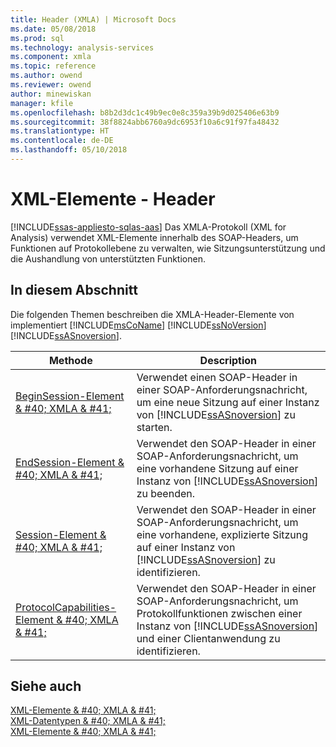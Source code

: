 ```yaml
---
title: Header (XMLA) | Microsoft Docs
ms.date: 05/08/2018
ms.prod: sql
ms.technology: analysis-services
ms.component: xmla
ms.topic: reference
ms.author: owend
ms.reviewer: owend
author: minewiskan
manager: kfile
ms.openlocfilehash: b8b2d3dc1c49b9ec0e8c359a39b9d025406e63b9
ms.sourcegitcommit: 38f8824abb6760a9dc6953f10a6c91f97fa48432
ms.translationtype: HT
ms.contentlocale: de-DE
ms.lasthandoff: 05/10/2018
---
```

# <a name="xml-elements---headers"></a>XML-Elemente - Header
[!INCLUDE[ssas-appliesto-sqlas-aas](../../../includes/ssas-appliesto-sqlas-aas.md)]
  Das XMLA-Protokoll (XML for Analysis) verwendet XML-Elemente innerhalb des SOAP-Headers, um Funktionen auf Protokollebene zu verwalten, wie Sitzungsunterstützung und die Aushandlung von unterstützten Funktionen.  
  
## <a name="in-this-section"></a>In diesem Abschnitt  
 Die folgenden Themen beschreiben die XMLA-Header-Elemente von implementiert [!INCLUDE[msCoName](../../../includes/msconame-md.md)] [!INCLUDE[ssNoVersion](../../../includes/ssnoversion-md.md)] [!INCLUDE[ssASnoversion](../../../includes/ssasnoversion-md.md)].  
  
|Methode|Description|  
|------------|-----------------|  
|[BeginSession-Element & #40; XMLA & #41;](../../../analysis-services/xmla/xml-elements-headers/beginsession-element-xmla.md)|Verwendet einen SOAP-Header in einer SOAP-Anforderungsnachricht, um eine neue Sitzung auf einer Instanz von [!INCLUDE[ssASnoversion](../../../includes/ssasnoversion-md.md)] zu starten.|  
|[EndSession-Element & #40; XMLA & #41;](../../../analysis-services/xmla/xml-elements-headers/endsession-element-xmla.md)|Verwendet den SOAP-Header in einer SOAP-Anforderungsnachricht, um eine vorhandene Sitzung auf einer Instanz von [!INCLUDE[ssASnoversion](../../../includes/ssasnoversion-md.md)] zu beenden.|  
|[Session-Element & #40; XMLA & #41;](../../../analysis-services/xmla/xml-elements-headers/session-element-xmla.md)|Verwendet den SOAP-Header in einer SOAP-Anforderungsnachricht, um eine vorhandene, explizierte Sitzung auf einer Instanz von [!INCLUDE[ssASnoversion](../../../includes/ssasnoversion-md.md)] zu identifizieren.|  
|[ProtocolCapabilities-Element & #40; XMLA & #41;](../../../analysis-services/xmla/xml-elements-headers/protocolcapabilities-element-xmla.md)|Verwendet den SOAP-Header in einer SOAP-Anforderungsnachricht, um Protokollfunktionen zwischen einer Instanz von [!INCLUDE[ssASnoversion](../../../includes/ssasnoversion-md.md)] und einer Clientanwendung zu identifizieren.|  
  
## <a name="see-also"></a>Siehe auch  
 [XML-Elemente & #40; XMLA & #41;](http://msdn.microsoft.com/library/40ab2360-efb6-4ba6-bf23-e84964e51008)   
 [XML-Datentypen & #40; XMLA & #41;](../../../analysis-services/xmla/xml-data-types/xml-data-types-xmla.md)   
 [XML-Elemente & #40; XMLA & #41;](http://msdn.microsoft.com/library/40ab2360-efb6-4ba6-bf23-e84964e51008)  
  
  
